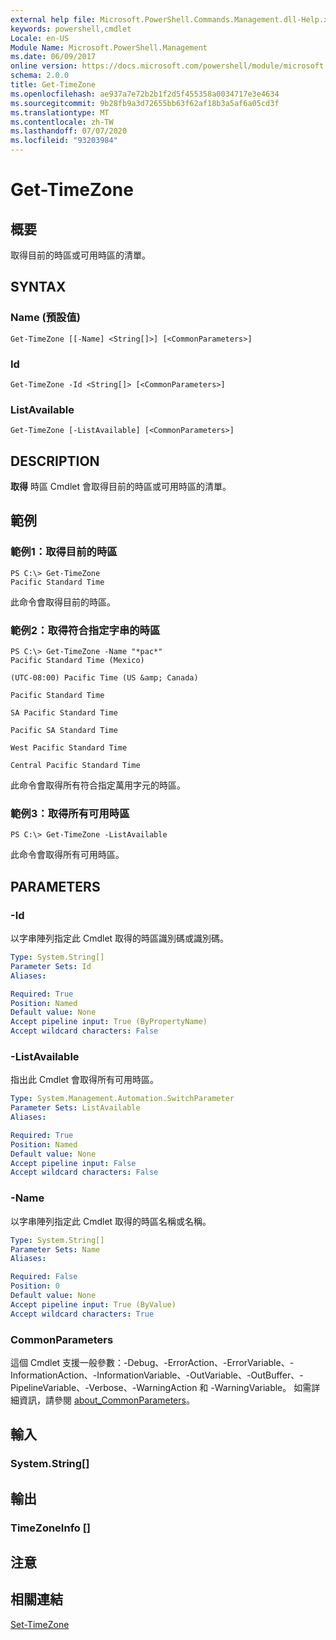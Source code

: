 ```yaml
---
external help file: Microsoft.PowerShell.Commands.Management.dll-Help.xml
keywords: powershell,cmdlet
Locale: en-US
Module Name: Microsoft.PowerShell.Management
ms.date: 06/09/2017
online version: https://docs.microsoft.com/powershell/module/microsoft.powershell.management/get-timezone?view=powershell-5.1&WT.mc_id=ps-gethelp
schema: 2.0.0
title: Get-TimeZone
ms.openlocfilehash: ae937a7e72b2b1f2d5f455358a0034717e3e4634
ms.sourcegitcommit: 9b28fb9a3d72655bb63f62af18b3a5af6a05cd3f
ms.translationtype: MT
ms.contentlocale: zh-TW
ms.lasthandoff: 07/07/2020
ms.locfileid: "93203984"
---
```

# Get-TimeZone

## 概要
取得目前的時區或可用時區的清單。

## SYNTAX

### Name (預設值)

```
Get-TimeZone [[-Name] <String[]>] [<CommonParameters>]
```

### Id

```
Get-TimeZone -Id <String[]> [<CommonParameters>]
```

### ListAvailable

```
Get-TimeZone [-ListAvailable] [<CommonParameters>]
```

## DESCRIPTION

**取得** 時區 Cmdlet 會取得目前的時區或可用時區的清單。

## 範例

### 範例1：取得目前的時區

```
PS C:\> Get-TimeZone
Pacific Standard Time
```

此命令會取得目前的時區。

### 範例2：取得符合指定字串的時區

```
PS C:\> Get-TimeZone -Name "*pac*"
Pacific Standard Time (Mexico)

(UTC-08:00) Pacific Time (US &amp; Canada)

Pacific Standard Time

SA Pacific Standard Time

Pacific SA Standard Time

West Pacific Standard Time

Central Pacific Standard Time
```

此命令會取得所有符合指定萬用字元的時區。

### 範例3：取得所有可用時區

```
PS C:\> Get-TimeZone -ListAvailable
```

此命令會取得所有可用時區。

## PARAMETERS

### -Id

以字串陣列指定此 Cmdlet 取得的時區識別碼或識別碼。

```yaml
Type: System.String[]
Parameter Sets: Id
Aliases:

Required: True
Position: Named
Default value: None
Accept pipeline input: True (ByPropertyName)
Accept wildcard characters: False
```

### -ListAvailable

指出此 Cmdlet 會取得所有可用時區。

```yaml
Type: System.Management.Automation.SwitchParameter
Parameter Sets: ListAvailable
Aliases:

Required: True
Position: Named
Default value: None
Accept pipeline input: False
Accept wildcard characters: False
```

### -Name

以字串陣列指定此 Cmdlet 取得的時區名稱或名稱。

```yaml
Type: System.String[]
Parameter Sets: Name
Aliases:

Required: False
Position: 0
Default value: None
Accept pipeline input: True (ByValue)
Accept wildcard characters: True
```

### CommonParameters

這個 Cmdlet 支援一般參數：-Debug、-ErrorAction、-ErrorVariable、-InformationAction、-InformationVariable、-OutVariable、-OutBuffer、-PipelineVariable、-Verbose、-WarningAction 和 -WarningVariable。 如需詳細資訊，請參閱 [about_CommonParameters](https://go.microsoft.com/fwlink/?LinkID=113216)。

## 輸入

### System.String[]

## 輸出

### TimeZoneInfo []

## 注意

## 相關連結

[Set-TimeZone](Set-TimeZone.md)
